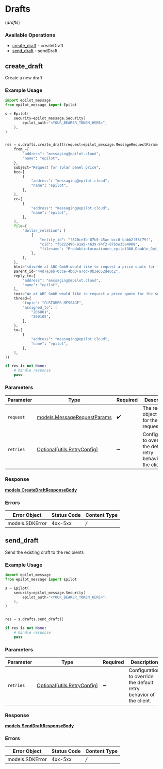 # Drafts
(*drafts*)

### Available Operations

* [create_draft](#create_draft) - createDraft
* [send_draft](#send_draft) - sendDraft

## create_draft

Create a new draft

### Example Usage

```python
import epilot_message
from epilot_message import Epilot

s = Epilot(
    security=epilot_message.Security(
        epilot_auth="<YOUR_BEARER_TOKEN_HERE>",
    ),
)


res = s.drafts.create_draft(request=epilot_message.MessageRequestParams(
    from_={
        "address": "messaging@epilot.cloud",
        "name": "epilot",
    },
    subject="Request for solar panel price",
    bcc=[
        {
            "address": "messaging@epilot.cloud",
            "name": "epilot",
        },
    ],
    cc=[
        {
            "address": "messaging@epilot.cloud",
            "name": "epilot",
        },
    ],
    file={
        "dollar_relation": [
            {
                "entity_id": "f820ce3b-07b0-45ae-bcc6-babb2f53f79f",
                "cid": "fb222496-a1a5-4639-94f2-07b5e35e4068",
                "filename": "Produktinformationen_epilot360_Double_Opt_in.pdf",
            },
        ],
    },
    html="<div>We at ABC GmbH would like to request a price quote for the solar panel.</div>",
    parent_id="44d7a3eb-0cce-4bd3-a7cd-0b3e652de0c2",
    reply_to={
        "address": "messaging@epilot.cloud",
        "name": "epilot",
    },
    text="We at ABC GmbH would like to request a price quote for the solar panel.",
    thread={
        "topic": "CUSTOMER_MESSAGE",
        "assigned_to": [
            "206801",
            "200109",
        ],
    },
    to=[
        {
            "address": "messaging@epilot.cloud",
            "name": "epilot",
        },
    ],
))

if res is not None:
    # handle response
    pass

```

### Parameters

| Parameter                                                           | Type                                                                | Required                                                            | Description                                                         |
| ------------------------------------------------------------------- | ------------------------------------------------------------------- | ------------------------------------------------------------------- | ------------------------------------------------------------------- |
| `request`                                                           | [models.MessageRequestParams](../../models/messagerequestparams.md) | :heavy_check_mark:                                                  | The request object to use for the request.                          |
| `retries`                                                           | [Optional[utils.RetryConfig]](../../models/utils/retryconfig.md)    | :heavy_minus_sign:                                                  | Configuration to override the default retry behavior of the client. |


### Response

**[models.CreateDraftResponseBody](../../models/createdraftresponsebody.md)**
### Errors

| Error Object    | Status Code     | Content Type    |
| --------------- | --------------- | --------------- |
| models.SDKError | 4xx-5xx         | */*             |

## send_draft

Send the existing draft to the recipients

### Example Usage

```python
import epilot_message
from epilot_message import Epilot

s = Epilot(
    security=epilot_message.Security(
        epilot_auth="<YOUR_BEARER_TOKEN_HERE>",
    ),
)


res = s.drafts.send_draft()

if res is not None:
    # handle response
    pass

```

### Parameters

| Parameter                                                           | Type                                                                | Required                                                            | Description                                                         |
| ------------------------------------------------------------------- | ------------------------------------------------------------------- | ------------------------------------------------------------------- | ------------------------------------------------------------------- |
| `retries`                                                           | [Optional[utils.RetryConfig]](../../models/utils/retryconfig.md)    | :heavy_minus_sign:                                                  | Configuration to override the default retry behavior of the client. |


### Response

**[models.SendDraftResponseBody](../../models/senddraftresponsebody.md)**
### Errors

| Error Object    | Status Code     | Content Type    |
| --------------- | --------------- | --------------- |
| models.SDKError | 4xx-5xx         | */*             |
